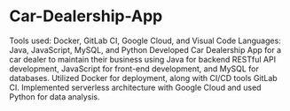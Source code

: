 # Car-Dealership-App

Tools used: Docker, GitLab CI, Google Cloud, and Visual Code
Languages: Java, JavaScript, MySQL, and Python
Developed Car Dealership App for a car dealer to maintain their business using Java for backend RESTful API development, JavaScript for front-end development, and MySQL for databases. Utilized Docker for deployment, along with CI/CD tools GitLab CI. Implemented serverless architecture with Google Cloud and used Python for data analysis.
